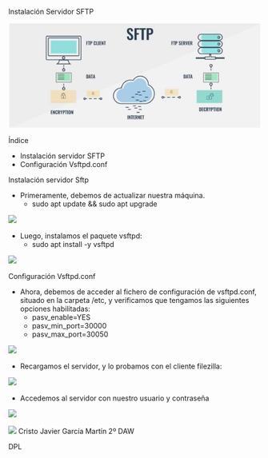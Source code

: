 ﻿Instalación Servidor SFTP

![](Aspose.Words.4a8afd4d-214e-4a9d-b8b2-49e95df6396d.001.jpeg)

Índice

- Instalación servidor SFTP
- Configuración Vsftpd.conf

Instalación servidor Sftp

- Primeramente, debemos de actualizar nuestra máquina.
  - sudo apt update && sudo apt upgrade

![](Aspose.Words.4a8afd4d-214e-4a9d-b8b2-49e95df6396d.002.png)

- Luego, instalamos el paquete vsftpd:
  - sudo apt install -y vsftpd

![](Aspose.Words.4a8afd4d-214e-4a9d-b8b2-49e95df6396d.003.png)

Configuración Vsftpd.conf

- Ahora, debemos de acceder al fichero de configuración de vsftpd.conf, situado en la carpeta /etc, y verificamos que tengamos las siguientes opciones habilitadas:
  - pasv\_enable=YES
  - pasv\_min\_port=30000
  - pasv\_max\_port=30050

![](Aspose.Words.4a8afd4d-214e-4a9d-b8b2-49e95df6396d.004.png)

- Recargamos el servidor, y lo probamos con el cliente filezilla:

![](Aspose.Words.4a8afd4d-214e-4a9d-b8b2-49e95df6396d.005.png)

- Accedemos al servidor con nuestro usuario y contraseña

![](Aspose.Words.4a8afd4d-214e-4a9d-b8b2-49e95df6396d.006.png)

![](Aspose.Words.4a8afd4d-214e-4a9d-b8b2-49e95df6396d.007.png)
Cristo Javier García Martín 2º DAW

DPL
